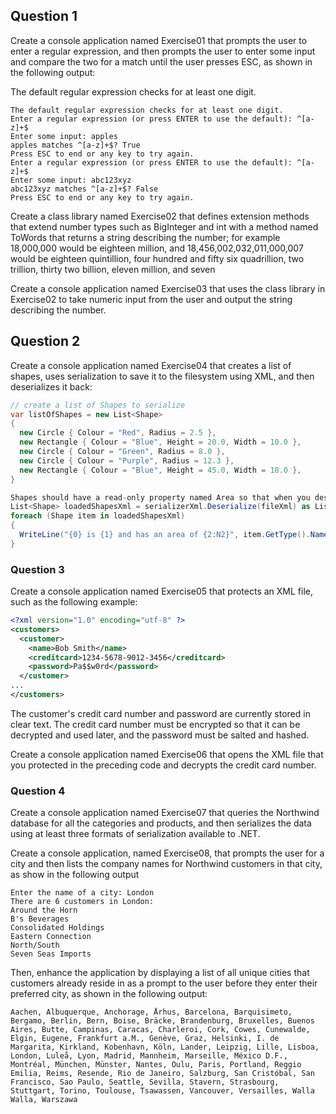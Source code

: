 ## Question 1
Create a console application named Exercise01 that prompts the user to enter a regular expression, and then prompts the user to enter some input and compare the two for a match until the user presses ESC, as shown in the following output:

The default regular expression checks for at least one digit.

```
The default regular expression checks for at least one digit.
Enter a regular expression (or press ENTER to use the default): ^[a-z]+$
Enter some input: apples
apples matches ^[a-z]+$? True
Press ESC to end or any key to try again.
Enter a regular expression (or press ENTER to use the default): ^[a-z]+$
Enter some input: abc123xyz
abc123xyz matches ^[a-z]+$? False
Press ESC to end or any key to try again.
```

Create a class library named Exercise02 that defines extension methods that extend number types such as BigInteger and int with a method named ToWords that returns a string describing the number; for example 18,000,000 would be eighteen million, and 18,456,002,032,011,000,007 would be eighteen quintillion, four hundred and fifty six quadrillion, two trillion, thirty two billion, eleven million, and seven

Create a console application named Exercise03 that uses the class library in Exercise02 to take numeric input from the user and output the string describing the number.

## Question 2

Create a console application named Exercise04 that creates a list of shapes, uses serialization to save it to the filesystem using XML, and then deserializes it back:

```csharp
// create a list of Shapes to serialize
var listOfShapes = new List<Shape>
{
  new Circle { Colour = "Red", Radius = 2.5 },
  new Rectangle { Colour = "Blue", Height = 20.0, Width = 10.0 },
  new Circle { Colour = "Green", Radius = 8.0 },
  new Circle { Colour = "Purple", Radius = 12.3 },
  new Rectangle { Colour = "Blue", Height = 45.0, Width = 18.0 },
}

Shapes should have a read-only property named Area so that when you deserialize, you can output a list of shape, including their areas, as shown here:
List<Shape> loadedShapesXml = serializerXml.Deserialize(fileXml) as List<Shape>;
foreach (Shape item in loadedShapesXml)
{
  WriteLine("{0} is {1} and has an area of {2:N2}", item.GetType().Name, item.Colour, item.Area);
}
```
### Question 3
Create a console application named Exercise05 that protects an XML file, such as the following example:
```xml
<?xml version="1.0" encoding="utf-8" ?>
<customers>
  <customer>
    <name>Bob Smith</name>
    <creditcard>1234-5678-9012-3456</creditcard>
    <password>Pa$$w0rd</password>
  </customer>
...
</customers>

```
The customer's credit card number and password are currently stored in clear text. The credit card number must be encrypted so that it can be decrypted and used later, and the password must be salted and hashed.

Create a console application named Exercise06 that opens the XML file that you protected in the preceding code and decrypts the credit card number.

### Question 4
Create a console application named Exercise07 that queries the Northwind database for all the categories and products, and then serializes the data using at least three formats of serialization available to .NET.

Create a console application, named Exercise08, that prompts the user for a city and then lists the company names for Northwind customers in that city, as show in the following output
```
Enter the name of a city: London
There are 6 customers in London:
Around the Horn
B's Beverages
Consolidated Holdings
Eastern Connection
North/South
Seven Seas Imports
```

Then, enhance the application by displaying a list of all unique cities that customers already reside in as a prompt to the user before they enter their preferred city, as shown in the following output:
```
Aachen, Albuquerque, Anchorage, Århus, Barcelona, Barquisimeto, Bergamo, Berlin, Bern, Boise, Bräcke, Brandenburg, Bruxelles, Buenos Aires, Butte, Campinas, Caracas, Charleroi, Cork, Cowes, Cunewalde, Elgin, Eugene, Frankfurt a.M., Genève, Graz, Helsinki, I. de Margarita, Kirkland, Kobenhavn, Köln, Lander, Leipzig, Lille, Lisboa, London, Luleå, Lyon, Madrid, Mannheim, Marseille, México D.F., Montréal, München, Münster, Nantes, Oulu, Paris, Portland, Reggio Emilia, Reims, Resende, Rio de Janeiro, Salzburg, San Cristóbal, San Francisco, Sao Paulo, Seattle, Sevilla, Stavern, Strasbourg, Stuttgart, Torino, Toulouse, Tsawassen, Vancouver, Versailles, Walla Walla, Warszawa
```